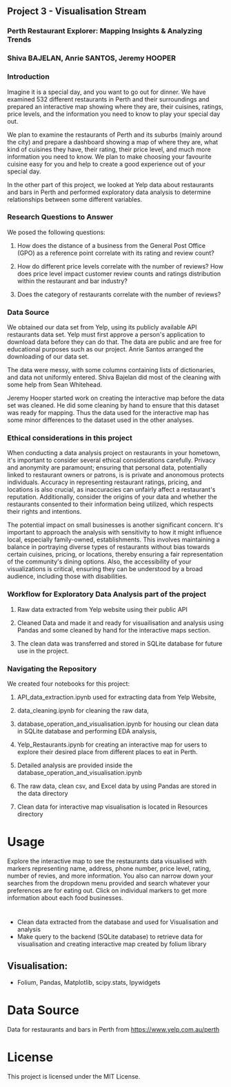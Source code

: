 ## Project 3 - Visualisation Stream 

### Perth Restaurant Explorer: Mapping Insights & Analyzing Trends

### Shiva BAJELAN, Anrie SANTOS, Jeremy HOOPER

### Introduction

Imagine it is a special day, and you want to go out for dinner. We have examined 532 different restaurants in Perth and their surroundings and prepared an interactive map showing where they are, their cuisines, ratings, price levels, and the information you need to know to play your special day out.

We plan to examine the restaurants of Perth and its suburbs (mainly around the city) and prepare a dashboard showing a map of where they are, what kind of cuisines they have, their rating, their price level, and much more information you need to know. We plan to make choosing your favourite cuisine easy for you and help to create a good experience out of your special day. 

In the other part of this project, we looked at Yelp data about restaurants and bars in Perth and performed exploratory data analysis to determine relationships between some different variables.

### Research Questions to Answer

We posed the following questions:

 1. How does the distance of a business from the General Post Office (GPO) as a reference point correlate with its rating and review count?
    
 2. How do different price levels correlate with the number of reviews? How does price level impact customer review counts and ratings distribution within the restaurant and bar industry?
    
 3. Does the category of restaurants correlate with the number of reviews?
   
### Data Source

We obtained our data set from Yelp, using its publicly available API restaurants data set. Yelp must first approve a person's application to download data before they can do that. The data are public and are free for educational purposes such as our project. Anrie Santos arranged the downloading of our data set.

The data were messy, with some columns containing lists of dictionaries, and data not uniformly entered. Shiva Bajelan did most of the cleaning with some help from Sean Whitehead.

Jeremy Hooper started work on creating the interactive map before the data set was cleaned. He did some cleaning by hand to ensure that this dataset was ready for mapping. Thus the data used for the interactive map has some minor differences to the dataset used in the other analyses.

### Ethical considerations in this project

When conducting a data analysis project on restaurants in your hometown, it's important to consider several ethical considerations carefully. Privacy and anonymity are paramount; ensuring that personal data, potentially linked to restaurant owners or patrons, is is private and anonomous protects individuals. Accuracy in representing restaurant ratings, pricing, and locations is also crucial, as inaccuracies can unfairly affect a restaurant's reputation. Additionally, consider the origins of your data and whether the restaurants consented to their information being utilized, which respects their rights and intentions.

The potential impact on small businesses is another significant concern. It's important to approach the analysis with sensitivity to how it might influence local, especially family-owned, establishments. This involves maintaining a balance in portraying diverse types of restaurants without bias towards certain cuisines, pricing, or locations, thereby ensuring a fair representation of the community's dining options. Also, the accessibility of your visualizations is critical, ensuring they can be understood by a broad audience, including those with disabilities.






### Workflow for Exploratory Data Analysis part of the project

1. Raw data extracted from Yelp website using their public API

2. Cleaned Data and made it and ready for visuailisation and analysis using Pandas and some cleaned by hand for the interactive maps section.

3. The clean data was transferred and stored in SQLite database for future use in the project.

### Navigating the Repository

We created four notebooks for this project:

  1. API_data_extraction.ipynb used for extracting data from Yelp Website,
 
  2. data_cleaning.ipynb for cleaning the raw data,
      
  3. database_operation_and_visualisation.ipynb for housing our clean data in SQLite database and performing EDA analysis,
     
  4. Yelp_Restaurants.ipynb for creating an interactive map for users to explore their desired place from different places to eat in Perth.
   
  5. Detailed analysis are provided inside the database_operation_and_visualisation.ipynb
   
  6. The raw data, clean csv, and Excel data by using Pandas are stored in the data directory

  7. Clean data for interactive map visualisation is located in Resources directory



# Usage
Explore the interactive map to see the restaurants data visualised with markers representing name, address, phone number, price level, rating, number of revies, and more information. You also can narrow down your searches from the dropdown menu provided and search whatever your preferences are for eating out. Click on individual markers to get more information about each food businesses.

   
#



* Clean data extracted from the database and used for Visualisation and analysis 
* Make query to the backend (SQLite database) to retrieve data for visualisation and creating interactive map created by folium library
## Visualisation:
* Folium, Pandas, Matplotlib, scipy.stats, Ipywidgets
  



# Data Source
Data for restaurants and bars in Perth from https://www.yelp.com.au/perth

# License 
This project is licensed under the MIT License.
